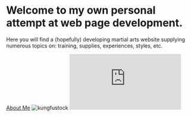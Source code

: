 # Welcome to my own personal attempt at web page development.

Here you will find a (hopefully) developing martial arts website supplying numerous topics on: training, supplies, experiences, styles, etc.

[About Me](https://kungfuwu.github.io/mantis/about-me.html)
![kungfustock](https://i.pinimg.com/280x280_RS/ce/72/ac/ce72acb33091e5b1836537e94da98fd6.jpg)
![School Directory](https://kungfuwu.github.io/mantis/school-directory.html)
